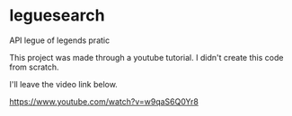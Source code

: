 # leguesearch
API legue of legends pratic

This project was made through a youtube tutorial. I didn't create this code from scratch.

I'll leave the video link below.

https://www.youtube.com/watch?v=w9qaS6Q0Yr8

